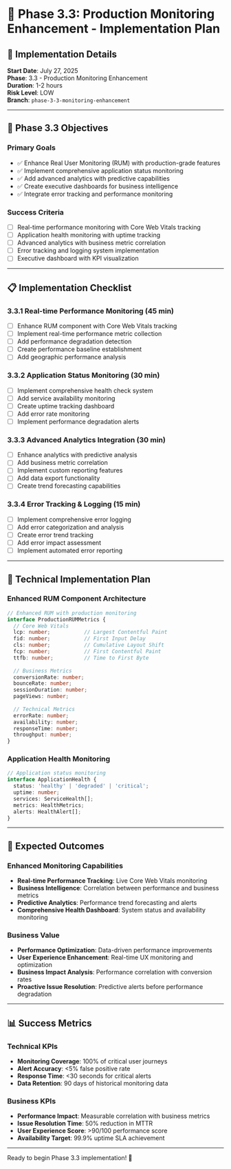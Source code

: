 # 🚀 Phase 3.3: Production Monitoring Enhancement - Implementation Plan

## 📅 Implementation Details
**Start Date**: July 27, 2025  
**Phase**: 3.3 - Production Monitoring Enhancement  
**Duration**: 1-2 hours  
**Risk Level**: LOW  
**Branch**: `phase-3-3-monitoring-enhancement`

---

## 🎯 Phase 3.3 Objectives

### **Primary Goals**
- ✅ Enhance Real User Monitoring (RUM) with production-grade features
- ✅ Implement comprehensive application status monitoring  
- ✅ Add advanced analytics with predictive capabilities
- ✅ Create executive dashboards for business intelligence
- ✅ Integrate error tracking and performance monitoring

### **Success Criteria**
- [ ] Real-time performance monitoring with Core Web Vitals tracking
- [ ] Application health monitoring with uptime tracking
- [ ] Advanced analytics with business metric correlation
- [ ] Error tracking and logging system implementation
- [ ] Executive dashboard with KPI visualization

---

## 📋 Implementation Checklist

### **3.3.1 Real-time Performance Monitoring (45 min)**
- [ ] Enhance RUM component with Core Web Vitals tracking
- [ ] Implement real-time performance metric collection
- [ ] Add performance degradation detection
- [ ] Create performance baseline establishment
- [ ] Add geographic performance analysis

### **3.3.2 Application Status Monitoring (30 min)**  
- [ ] Implement comprehensive health check system
- [ ] Add service availability monitoring
- [ ] Create uptime tracking dashboard
- [ ] Add error rate monitoring
- [ ] Implement performance degradation alerts

### **3.3.3 Advanced Analytics Integration (30 min)**
- [ ] Enhance analytics with predictive analysis
- [ ] Add business metric correlation
- [ ] Implement custom reporting features
- [ ] Add data export functionality
- [ ] Create trend forecasting capabilities

### **3.3.4 Error Tracking & Logging (15 min)**
- [ ] Implement comprehensive error logging
- [ ] Add error categorization and analysis
- [ ] Create error trend tracking
- [ ] Add error impact assessment
- [ ] Implement automated error reporting

---

## 🔧 Technical Implementation Plan

### **Enhanced RUM Component Architecture**
```typescript
// Enhanced RUM with production monitoring
interface ProductionRUMMetrics {
  // Core Web Vitals
  lcp: number;           // Largest Contentful Paint
  fid: number;           // First Input Delay  
  cls: number;           // Cumulative Layout Shift
  fcp: number;           // First Contentful Paint
  ttfb: number;          // Time to First Byte
  
  // Business Metrics
  conversionRate: number;
  bounceRate: number;
  sessionDuration: number;
  pageViews: number;
  
  // Technical Metrics
  errorRate: number;
  availability: number;
  responseTime: number;
  throughput: number;
}
```

### **Application Health Monitoring**
```typescript
// Application status monitoring
interface ApplicationHealth {
  status: 'healthy' | 'degraded' | 'critical';
  uptime: number;
  services: ServiceHealth[];
  metrics: HealthMetrics;
  alerts: HealthAlert[];
}
```

---

## 🎯 Expected Outcomes

### **Enhanced Monitoring Capabilities**
- **Real-time Performance Tracking**: Live Core Web Vitals monitoring
- **Business Intelligence**: Correlation between performance and business metrics
- **Predictive Analytics**: Performance trend forecasting and alerts
- **Comprehensive Health Dashboard**: System status and availability monitoring

### **Business Value**
- **Performance Optimization**: Data-driven performance improvements
- **User Experience Enhancement**: Real-time UX monitoring and optimization
- **Business Impact Analysis**: Performance correlation with conversion rates
- **Proactive Issue Resolution**: Predictive alerts before performance degradation

---

## 📊 Success Metrics

### **Technical KPIs**
- **Monitoring Coverage**: 100% of critical user journeys
- **Alert Accuracy**: <5% false positive rate
- **Response Time**: <30 seconds for critical alerts
- **Data Retention**: 90 days of historical monitoring data

### **Business KPIs**  
- **Performance Impact**: Measurable correlation with business metrics
- **Issue Resolution Time**: 50% reduction in MTTR
- **User Experience Score**: >90/100 performance score
- **Availability Target**: 99.9% uptime SLA achievement

---

Ready to begin Phase 3.3 implementation! 🚀
